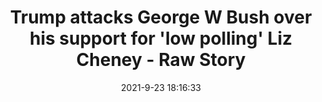 ---
"title": "Trump attacks George W Bush over his support for 'low polling' Liz Cheney - Raw Story"
"date": "2021-9-23 18:16:33"
"feed_name": "GOOGLENEWSDRILLING"
"feed_website": "https://news.google.com/search?q=drilling%2Bincident&hl=en-US&gl=US&ceid=US:en"
"feed_rss": "https://news.google.com/rss/search?q=drilling%2Bincident&hl=en-US&gl=US&ceid=US:en"
"link": "https://www.rawstory.com/george-w-bush-trump/"
"file": "_posts/2021-1-1-d13e49a55ccc90a44d2277ae08169cb688a8af89.md"
"accident": "0"
"drilling": "0"
"dead": "0"
"injured": "0"
"where": "unknown site"
---